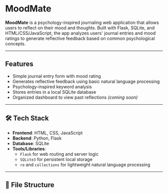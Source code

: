 
# MoodMate 

**MoodMate** is a psychology-inspired journaling web application that allows users to reflect on their mood and thoughts. Built with Flask, SQLite, and HTML/CSS/JavaScript, the app analyzes users' journal entries and mood ratings to generate reflective feedback based on common psychological concepts.

---

##  Features

-  Simple journal entry form with mood rating
-  Generates reflective feedback using basic natural language processing
-  Psychology-inspired keyword analysis
-  Stores entries in a local SQLite database
-  Organized dashboard to view past reflections *(coming soon)*

---

## 🛠 Tech Stack

- **Frontend**: HTML, CSS, JavaScript
- **Backend**: Python, Flask
- **Database**: SQLite
- **Tools/Libraries**:
  - `Flask` for web routing and server logic
  - `SQLite3` for persistent local storage
  - `re` and `collections` for lightweight natural language processing

---

## 📂 File Structure

